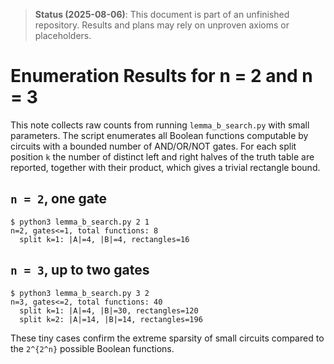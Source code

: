 > **Status (2025-08-06)**: This document is part of an unfinished repository. Results and plans may rely on unproven axioms or placeholders.
>
# Enumeration Results for n = 2 and n = 3

This note collects raw counts from running `lemma_b_search.py` with small
parameters. The script enumerates all Boolean functions computable by circuits
with a bounded number of AND/OR/NOT gates. For each split position `k` the
number of distinct left and right halves of the truth table are reported,
together with their product, which gives a trivial rectangle bound.

## `n = 2`, one gate

```
$ python3 lemma_b_search.py 2 1
n=2, gates<=1, total functions: 8
  split k=1: |A|=4, |B|=4, rectangles=16
```

## `n = 3`, up to two gates

```
$ python3 lemma_b_search.py 3 2
n=3, gates<=2, total functions: 40
  split k=1: |A|=4, |B|=30, rectangles=120
  split k=2: |A|=14, |B|=14, rectangles=196
```

These tiny cases confirm the extreme sparsity of small circuits compared to the
`2^{2^n}` possible Boolean functions.
